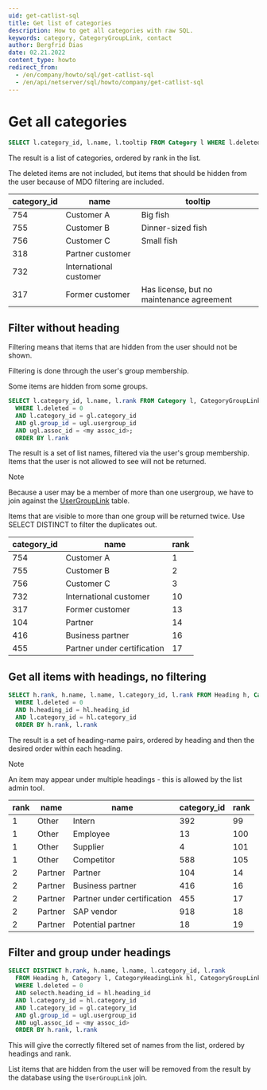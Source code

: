 ```yaml
---
uid: get-catlist-sql
title: Get list of categories
description: How to get all categories with raw SQL.
keywords: category, CategoryGroupLink, contact
author: Bergfrid Dias
date: 02.21.2022
content_type: howto
redirect_from:
  - /en/company/howto/sql/get-catlist-sql
  - /en/api/netserver/sql/howto/company/get-catlist-sql
---
```


# Get all categories

```SQL
SELECT l.category_id, l.name, l.tooltip FROM Category l WHERE l.deleted = 0 ORDER BY l.rank
```

The result is a list of categories, ordered by rank in the list.

The deleted items are not included, but items that should be hidden from the user because of MDO filtering are included.

| category_id | name | tooltip |
|---|---|---|
| 754 | Customer A | Big fish |
| 755 | Customer B | Dinner-sized fish |
| 756 | Customer C | Small fish |
| 318 | Partner customer | |
| 732 | International customer | |
| 317 | Former customer | Has license, but no maintenance agreement |

## Filter without heading

Filtering means that items that are hidden from the user should not be shown.

Filtering is done through the user's group membership.

Some items are hidden from some groups.

```SQL
SELECT l.category_id, l.name, l.rank FROM Category l, CategoryGroupLink gl, UserGroupLink ugl
  WHERE l.deleted = 0
  AND l.category_id = gl.category_id
  AND gl.group_id = ugl.usergroup_id
  AND ugl.assoc_id = <my assoc_id>;
  ORDER BY l.rank
```

The result is a set of list names, filtered via the user's group membership. Items that the user is not allowed to see will not be returned.

> [!NOTE]
> Because a user may be a member of more than one usergroup, we have to join against the [UserGroupLink][1] table.
>
> Items that are visible to more than one group will be returned twice. Use SELECT DISTINCT to filter the duplicates out.

| category_id | name | rank |
|---|---|---|
| 754 | Customer A | 1 |
| 755 | Customer B | 2 |
| 756 | Customer C | 3 |
| 732 | International customer | 10|
| 317 | Former customer | 13 |
| 104 | Partner | 14 |
| 416 | Business partner | 16 |
| 455 | Partner under certification | 17 |

## Get all items with headings, no filtering

```SQL
SELECT h.rank, h.name, l.name, l.category_id, l.rank FROM Heading h, Category l, CategoryHeadingLink hl
  WHERE l.deleted = 0
  AND h.heading_id = hl.heading_id
  AND l.category_id = hl.category_id
  ORDER BY h.rank, l.rank
```

The result is a set of heading-name pairs, ordered by heading and then the desired order within each heading.

> [!NOTE]
> An item may appear under multiple headings - this is allowed by the list admin tool.

| rank | name | name | category_id | rank |
|---|---|---|---|---|
| 1 | Other | Intern  | 392 | 99 |
| 1 | Other | Employee | 13 | 100 |
| 1 | Other | Supplier | 4 | 101|
| 1 | Other | Competitor | 588 | 105 |
| 2 | Partner | Partner | 104 | 14 |
| 2 | Partner | Business partner | 416 | 16 |
| 2 | Partner | Partner under certification | 455 | 17 |
| 2 | Partner | SAP vendor | 918 | 18 |
| 2 | Partner | Potential partner | 18 | 19 |

## Filter and group under headings

```SQL
SELECT DISTINCT h.rank, h.name, l.name, l.category_id, l.rank
  FROM Heading h, Category l, CategoryHeadingLink hl, CategoryGroupLink gl, UserGroupLink ugl
  WHERE l.deleted = 0
  AND selecth.heading_id = hl.heading_id
  AND l.category_id = hl.category_id
  AND l.category_id = gl.category_id
  AND gl.group_id = ugl.usergroup_id
  AND ugl.assoc_id = <my assoc_id>
  ORDER BY h.rank, l.rank
```

This will give the correctly filtered set of names from the list, ordered by headings and rank.

List items that are hidden from the user will be removed from the result by the database using the `UserGroupLink` join.

<!-- Referenced links -->
[1]: ../../../../database/tables/usergrouplink.md

<!-- Referenced images -->
